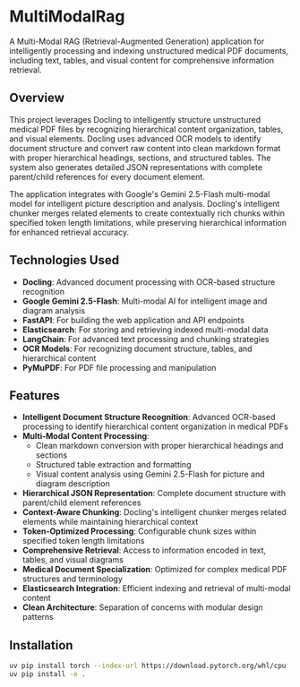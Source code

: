 # MultiModalRag

A Multi-Modal RAG (Retrieval-Augmented Generation) application for intelligently processing and indexing unstructured medical PDF documents, including text, tables, and visual content for comprehensive information retrieval.

## Overview

This project leverages Docling to intelligently structure unstructured medical PDF files by recognizing hierarchical content organization, tables, and visual elements. Docling uses advanced OCR models to identify document structure and convert raw content into clean markdown format with proper hierarchical headings, sections, and structured tables. The system also generates detailed JSON representations with complete parent/child references for every document element.

The application integrates with Google's Gemini 2.5-Flash multi-modal model for intelligent picture description and analysis. Docling's intelligent chunker merges related elements to create contextually rich chunks within specified token length limitations, while preserving hierarchical information for enhanced retrieval accuracy.

## Technologies Used

- **Docling**: Advanced document processing with OCR-based structure recognition
- **Google Gemini 2.5-Flash**: Multi-modal AI for intelligent image and diagram analysis
- **FastAPI**: For building the web application and API endpoints
- **Elasticsearch**: For storing and retrieving indexed multi-modal data
- **LangChain**: For advanced text processing and chunking strategies
- **OCR Models**: For recognizing document structure, tables, and hierarchical content
- **PyMuPDF**: For PDF file processing and manipulation

## Features

- **Intelligent Document Structure Recognition**: Advanced OCR-based processing to identify hierarchical content organization in medical PDFs
- **Multi-Modal Content Processing**: 
  - Clean markdown conversion with proper hierarchical headings and sections
  - Structured table extraction and formatting
  - Visual content analysis using Gemini 2.5-Flash for picture and diagram description
- **Hierarchical JSON Representation**: Complete document structure with parent/child element references
- **Context-Aware Chunking**: Docling's intelligent chunker merges related elements while maintaining hierarchical context
- **Token-Optimized Processing**: Configurable chunk sizes within specified token length limitations
- **Comprehensive Retrieval**: Access to information encoded in text, tables, and visual diagrams
- **Medical Document Specialization**: Optimized for complex medical PDF structures and terminology
- **Elasticsearch Integration**: Efficient indexing and retrieval of multi-modal content
- **Clean Architecture**: Separation of concerns with modular design patterns

## Installation

```bash
uv pip install torch --index-url https://download.pytorch.org/whl/cpu
uv pip install -e .
```
